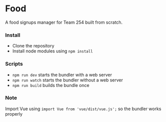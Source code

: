 # Food
A food signups manager for Team 254 built from scratch.

### Install
- Clone the repository
- Install node modules using `npm install`

### Scripts
- `npm run dev` starts the bundler with a web server
- `npm run watch` starts the bundler without a web server
- `npm run build` builds the bundle once

### Note
Import Vue using `import Vue from 'vue/dist/vue.js';` so the bundler works properly
